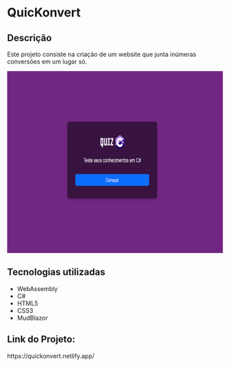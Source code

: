 <h1>QuicKonvert</h1>
<h2>Descrição</h2>
<p>Este projeto consiste na criação de um website que junta inúmeras conversões em um lugar só.</p>
<p align="center"><img height="425" width="700" src="https://github.com/FelipeCostaq/quiz-csharp/blob/master/img_csharp.png?raw=true" alt="Imagem do Site QuicKonvert"></p>
<h2>Tecnologias utilizadas</h2>
<ul>
  <li>WebAssembly</li>
  <li>C#</li>
  <li>HTML5</li>
  <li>CSS3</li>
  <li>MudBlazor</li>
</ul>
<h2>Link do Projeto: </h2>
<p>https://quickonvert.netlify.app/</p>

